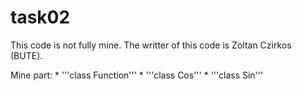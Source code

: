 # task02

This code is not fully mine. The writter of this code is Zoltan Czirkos (BUTE).

Mine part: 
	* '''class Function'''
	* '''class Cos'''
	* '''class Sin'''
